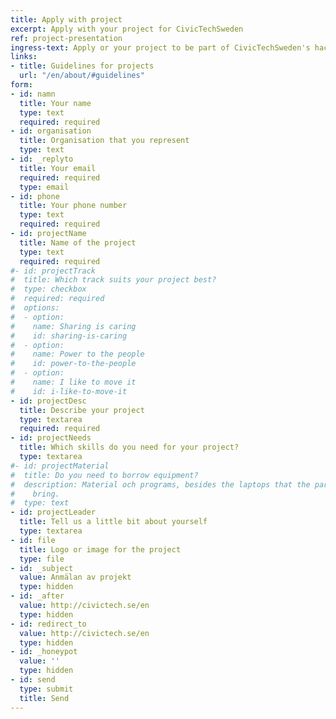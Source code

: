 ```yaml
---
title: Apply with project
excerpt: Apply with your project for CivicTechSweden
ref: project-presentation
ingress-text: Apply or your project to be part of CivicTechSweden's hackathons.
links:
- title: Guidelines for projects
  url: "/en/about/#guidelines"
form:
- id: namn
  title: Your name
  type: text
  required: required
- id: organisation
  title: Organisation that you represent
  type: text
- id: _replyto
  title: Your email
  required: required
  type: email
- id: phone
  title: Your phone number
  type: text
  required: required
- id: projectName
  title: Name of the project
  type: text
  required: required
#- id: projectTrack
#  title: Which track suits your project best?
#  type: checkbox
#  required: required
#  options:
#  - option:
#    name: Sharing is caring
#    id: sharing-is-caring
#  - option:
#    name: Power to the people
#    id: power-to-the-people
#  - option:
#    name: I like to move it
#    id: i-like-to-move-it
- id: projectDesc
  title: Describe your project
  type: textarea
  required: required
- id: projectNeeds
  title: Which skills do you need for your project?
  type: textarea
#- id: projectMaterial
#  title: Do you need to borrow equipment?
#  description: Material och programs, besides the laptops that the participants will
#    bring.
#  type: text
- id: projectLeader
  title: Tell us a little bit about yourself
  type: textarea
- id: file
  title: Logo or image for the project
  type: file
- id: _subject
  value: Anmälan av projekt
  type: hidden
- id: _after
  value: http://civictech.se/en
  type: hidden
- id: redirect_to
  value: http://civictech.se/en
  type: hidden
- id: _honeypot
  value: ''
  type: hidden
- id: send
  type: submit
  title: Send
---
```

